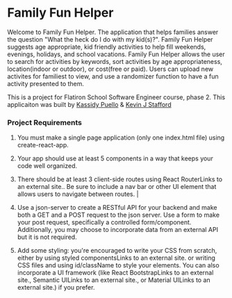 # Family Fun Helper
Welcome to Family Fun Helper. The application that helps families answer the question "What the heck do I do with my kid(s)?". Family Fun Helper suggests age appropriate, kid friendly activities to help fill weekends, evenings, holidays, and school vacations. Family Fun Helper allows the user to search for activities by keywords, sort activities by age appropriateness, location(indoor or outdoor), or cost(free or paid). Users can upload new activites for familiest to view, and use a randomizer function to have a fun activity presented to them.

This is a project for Flatiron School Software Engineer course, phase 2. This applicaiton was built by [Kassidy Puello](https://github.com/kassinovaa) & [Kevin J Stafford](https://github.com/kevinjstafford)

### Project Requirements

1. You must make a single page application (only one index.html file) using create-react-app.

2. Your app should use at least 5 components in a way that keeps your code well organized.

3. There should be at least 3 client-side routes using React RouterLinks to an external site.. Be sure to include a nav bar or other UI element that allows users to navigate between routes. |

4. Use a json-server to create a RESTful API for your backend and make both a GET and a POST request to the json server. Use a form to make your post request, specifically a controlled form/component. Additionally, you may choose to incorporate data from an external API but it is not required.

5. Add some styling: you're encouraged to write your CSS from scratch, either by using styled componentsLinks to an external site. or writing CSS files and using id/className to style your elements. You can also incorporate a UI framework (like React BootstrapLinks to an external site., Semantic UILinks to an external site., or Material UILinks to an external site.) if you prefer.